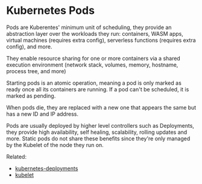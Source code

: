 # Kubernetes Pods

Pods are Kuberentes' minimum unit of scheduling, they provide an
abstraction layer over the workloads they run: containers, WASM apps,
virtual machines (requires extra config), serverless functions (requires
extra config), and more.

They enable resource sharing for one or more containers via a shared
execution environment (network stack, volumes, memory, hostname, process
tree, and more)

Starting pods is an atomic operation, meaning a pod is only marked as
ready once all its containers are running. If a pod can't be scheduled,
it is marked as pending.

When pods die, they are replaced with a new one that appears the same
but has a new ID and IP address.

Pods are usually deployed by higher level controllers such as
Deployments, they provide high availability, self healing, scalability,
rolling updates and more. Static pods do not share these benefits since
they're only managed by the Kubelet of the node they run on.

Related:
- [kubernetes-deployments](kubernetes-deployments.md)
- [kubelet](kubelet.md)
